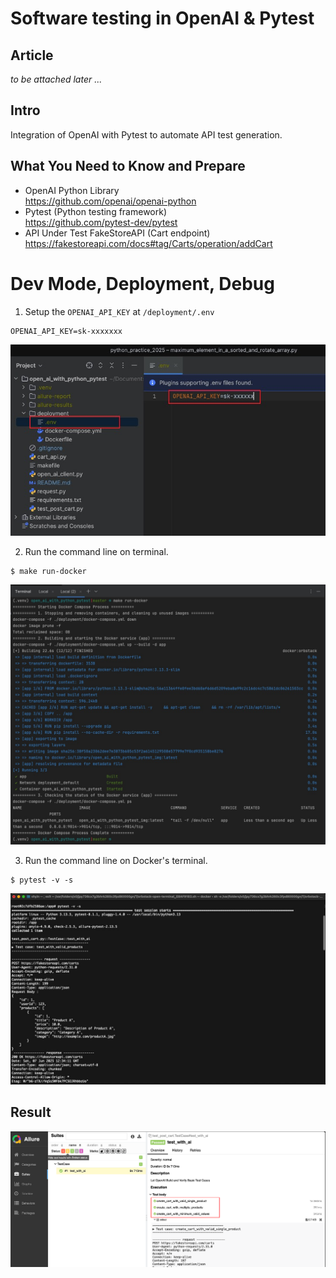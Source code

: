 # Software testing in OpenAI & Pytest

## Article
_to be attached later ..._

## Intro
Integration of OpenAI with Pytest to automate API test generation.

## What You Need to Know and Prepare
- OpenAI Python Library <br>
https://github.com/openai/openai-python
- Pytest (Python testing framework) <br>
https://github.com/pytest-dev/pytest
- API Under Test FakeStoreAPI (Cart endpoint) <br> 
https://fakestoreapi.com/docs#tag/Carts/operation/addCart

# Dev Mode, Deployment, Debug
1. Setup the `OPENAI_API_KEY` at `/deployment/.env`
```commandline
OPENAI_API_KEY=sk-xxxxxxx
```
![OpenApiKey.jpg](readme/OpenApiKey.jpg)

2. Run the command line on terminal.
```commandline
$ make run-docker
```
![MakeRun.jpg](readme/MakeRun.jpg)

3. Run the command line on Docker's terminal.
```commandline
$ pytest -v -s
```
![DockerTerminal.jpg](readme/DockerTerminal.jpg)

## Result
![AllureResult.png](readme/AllureResult.png)




